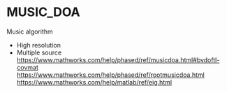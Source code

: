 # MUSIC_DOA
Music algorithm
* High resolution  
* Multiple source   
https://www.mathworks.com/help/phased/ref/musicdoa.html#bvdoftl-covmat  
https://www.mathworks.com/help/phased/ref/rootmusicdoa.html  
https://www.mathworks.com/help/matlab/ref/eig.html  
